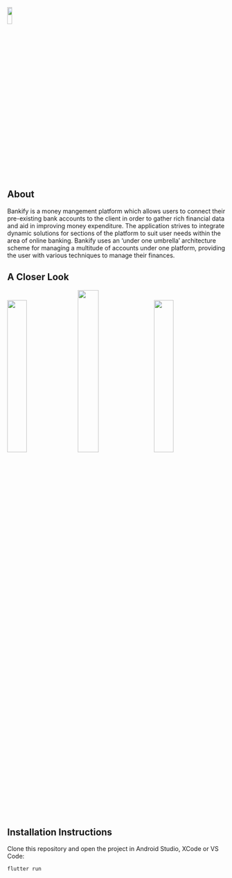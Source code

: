 <img width="15%" height="10%" src="https://i.imgur.com/qWiUbOc.png">
<h2>About</h2>
<p>Bankify is a money mangement platform which allows users to connect their pre-existing bank accounts to the client in order to gather rich financial data and aid in improving money expenditure. The application strives to integrate dynamic solutions for sections of the platform to suit user needs within the area of online banking. Bankify uses an ‘under one umbrella’ architecture scheme for managing a multitude of accounts under one platform, providing the user with various techniques to manage their finances.</p>
<h2>A Closer Look</h2>
<div class="row">
<img  width="30%" height="30%" src="https://i.imgur.com/p2ZG3RX.png">
&nbsp;
<img  width="31%" height="31%" src="https://i.imgur.com/xMGweNL.png">
&nbsp;
&nbsp;
<img  width="30%" height="30%" src="https://i.imgur.com/dnuKgQ3.png">
</div>

<h2>Installation Instructions</h2>
<p>Clone this repository and open the project in Android Studio, XCode or VS Code:</p>
<pre><code>flutter run</code></pre>
